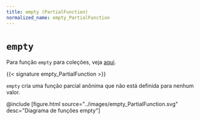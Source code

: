 ```yaml
---
title: empty (PartialFunction)
normalized_name: empty_PartialFunction
---
```


# `empty`

Para função `empty` para coleções, veja [aqui](./empty_collections).

{{< signature empty_PartialFunction >}}

`empty` cria uma função parcial anônima que não está definida para nenhum valor.

@include [figure.html source="../images/empty_PartialFunction.svg" desc="Diagrama de funções empty"]

